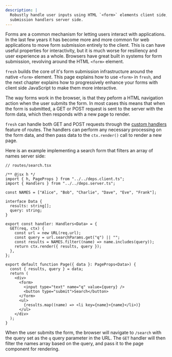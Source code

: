 ```yaml
---
description: |
  Robustly handle user inputs using HTML `<form>` elements client side, and form
  submission handlers server side.
---
```


Forms are a common mechanism for letting users interact with applications. In
the last few years it has become more and more common for web applications to
move form submission entirely to the client. This is can have useful properties
for interactivity, but it is much worse for resiliency and user experience as a
whole. Browsers have great built in systems for form submission, revolving
around the HTML `<form>` element.

`fresh` builds the core of it's form submission infrastructure around the native
`<form>` element. This page explains how to use `<form>` in `fresh`, and the
next chapter explains how to progressively enhance your forms with client side
JavaScript to make them more interactive.

The way forms work in the browser, is that they peform a HTML navigation action
when the user submits the form. In most cases this means that when the form is
submitted, a GET or POST request is sent to the server with the form data, which
then responds with a new page to render.

`fresh` can handle both GET and POST requests through the
[custom handlers][custom-handlers] feature of routes. The handlers can perform
any necessary processing on the form data, and then pass data to the
`ctx.render()` call to render a new page.

Here is an example implementing a search form that filters an array of names
server side:

```tsx
// routes/search.tsx

/** @jsx h */
import { h, PageProps } from "../../deps.client.ts";
import { Handlers } from "../../deps.server.ts";

const NAMES = ["Alice", "Bob", "Charlie", "Dave", "Eve", "Frank"];

interface Data {
  results: string[];
  query: string;
}

export const handler: Handlers<Data> = {
  GET(req, ctx) {
    const url = new URL(req.url);
    const query = url.searchParams.get("q") || "";
    const results = NAMES.filter((name) => name.includes(query));
    return ctx.render({ results, query });
  },
};

export default function Page({ data }: PageProps<Data>) {
  const { results, query } = data;
  return (
    <div>
      <form>
        <input type="text" name="q" value={query} />
        <button type="submit">Search</button>
      </form>
      <ul>
        {results.map((name) => <li key={name}>{name}</li>)}
      </ul>
    </div>
  );
}
```

When the user submits the form, the browser will navigate to `/search` with the
query set as the `q` query parameter in the URL. The `GET` handler will then
filter the names array based on the query, and pass it to the page component for
rendering.

<!-- TODO(lucacasonato): link to todo app example when that is built again -->

[custom-handlers]: /docs/getting-started/custom-handlers
